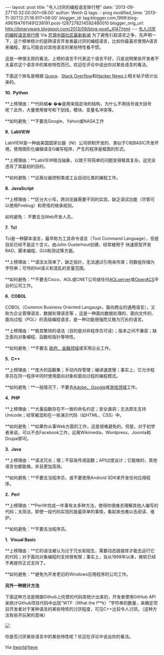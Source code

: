 --- layout: post title: "令人讨厌的编程语言排行榜" date:
'2013-09-27T10:32:00.001+08:00' author: Wenh Q tags: - prog
modified\_time: '2013-11-30T12:21:16.917+08:00' blogger\_id:
tag:blogger.com,1999:blog-4961947611491238191.post-1287278214592480010
blogger\_orig\_url:
http://binaryware.blogspot.com/2013/09/blog-post\_4147.html ---
[令人讨厌的编程语言排行榜](http://www.oschina.net/news/44585/annoying-programming-language)
Via [开源中国社区最新新闻](http://www.oschina.net/?from=rss)
为了避免引起语言之争，先声明一下，这个榜单统计的是跨语言开发者最讨厌的编程语言，比如你最喜欢使用A语言来编程，那么可能会对其他语言的某些特性看不惯。
\
\
这是一种很主观的看法，上榜的语言不代表这个语言不好，只是说明某些开发者不太喜欢这个语言中的某些特性而已。欢迎在评论中说出你对某些语言的看法。
\
\
下面这个排名是根据
[Quora](https://www.quora.com/What-programming-language-do-people-hate-the-most-and-why)、[Stack
Overflow](http://stackoverflow.com/questions/961942/what-is-the-worst-programming-language-you-ever-worked-with)和[Hacker
News](https://news.ycombinator.com/item?id=2374696)上相关帖子统计出来的。
\
\
**10.  Python** \
\
**上榜理由：**代码缩�
��是用来指定块的结构，为什么不用括号或大括号呢？此外，大量使用冒号和下划线，模块、变量名冲突等。
\
\
**如何避免：**不要去Google、Yahoo或NASA工作 \
\
**9.  LabVIEW** \
\
LabVIEW是一种由美国国家仪器（NI）公司研制开发的、类似于C和BASIC开发环境，使用图形化编辑语言G编写程序，产生的程序是框图的形式。
\
\
**上榜理由：**LabVIEW相当抽象，以致于将简单的问题变得极其复杂。这完全违背了其最初的目的。
\
\
**如何避免：**远离仪器控制类或工业自动化类的编程工作。 \
\
**8.  JavaScript** \
\
**上榜理由：**区分大小写，跨浏览器需要不同的实现，缺乏调试功能（尽管可以使用Firebug）和奇怪的继承规则。
\
\
如何避免：
不要去当Web开发人员。 \
\
**7.  Tcl** \
\
Tcl是一种脚本语言，最早称为工具命令语言（Tool Command
Language），但是目前已经不是这个含义。由John Ousterhout创建，经常被用于
快速原型开发 RAD、脚本编程、GUI和测试等方面。 \
\
**上榜理由：**语法太简单了，缺乏指针，无法通过引用来传递；将数组存储为字符串；可怜的list语义和混乱的变量范围。
\
\
**如何避免：**不要去Cisco、AOL或CNET公司或任何[AOLserver](http://www.aolserver.com/)或[OpenACS](http://openacs.org/)平台的公司工作。
\
\
**6.  COBOL** \
\
COBOL（Common Business Oriented
Langauge，面向商业的通用语言），又称为企业管理语言、数据处理语言等
，这是一种面向数据处理的、面向文件的、面向过程（POL）的高级编程语言，是一种功能很强而又极为冗长的语言。
\
\
**上榜理由：**极其繁琐的语法（目的是对非程序员可读）；版本之间不兼容；缺乏面向对象编程、函数和指针等特性。
\
\
**如何避免：**不要去
[政府、金融领域](http://www.itworld.com/career/362379/cobol-star-trek-needs-new-generation)或军用企业工作。
\
\
**5.  C++** \
\
**上榜理由：**庞大的函数集；手动内存管理；编译速度慢；事实上，它允许程序员在同一程序中同时使用面向对象和面向过程的编程模式。
\
\
**如何避免：**一般情况下，不要去[Adobe、Google](http://www.stroustrup.com/applications.html)或[游戏领域](http://www.adigi%20%20%20taldreamer.com/articles/video-game-programming-languages.htm)工作。
\
\
**4.  PHP** \
\
**上榜理由：**大量函数存在不一致的命名约定；安全漏洞；无法原生支持Unicode；经常被混和在一些演示代码（如HTML、CSS）中。
\
\
**如何避免：**如果你从事Web方面的工作，这是很难避免的。但是，对于初学者来说，可以不去Facebook工作，远离Wikimedia、Wordpress、Joomla和Drupal即可。
\
\
**3.  Java** \
\
**上榜理由：**语法冗长；慢；不容易传递函数；API过度设计；它能做的，其他语言也都能做，并且更加高效。
\
\
**如何避免：**不要去当程序员，或不要使用Android SDK来开发任何应用程序。
\
\
**2.  Perl** \
\
**上榜理由：**Perl中完成一件事有太多种方法，使得你很难去理解其他人编写的代码；太简洁，即使一段代码实现的是最简单的事情，看起来也难以去阅读、维护。
\
\
**如何避免：**不要去当程序员。 \
\
**1.  Visual Basic** \
\
**上榜理由：**它的语法被认为过于冗长和陌生，需要动态链接库才能去运行它的代码；对于面向对象编程的支持很有限；事实上，自从1998年以来，微软已经不再提供正式支持了。
\
\
**如何避免：**避免为开发老旧的Windows应用程序的公司工作。 \
\
**另外一种统计方法** \
\
下面这种方法是根据Github上托管的代码库统计出来的，开发者使用GitHub
API来统计Github项目代码中出现"WTF（What the
f\*\*k）"字符串的数量，来确定项目开发者对于某种语言的某些特性的讨厌程度，可见C++比较令人讨厌。（这种方法有些开玩笑的意味）
\
\
![](http://dl2.iteye.com/upload/attachment/0089/6939/2524b6e1-26e3-3da2-8fb0-bb62f85728ed.jpg)
\
\
你是否讨厌某些语言中的某些特性呢？欢迎在评论中说出你的看法。 \
\
Via
[itworld](http://www.itworld.com/big-data/374664/most-wtf-y-programming-languages)/[iteye](http://www.iteye.com/news/28335)
